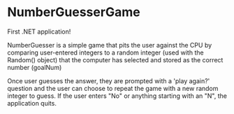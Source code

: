 # NumberGuesserGame

First .NET application!

NumberGuesser is a simple game that pits the user against the CPU by comparing user-entered integers to a random integer
(used with the Random() object) that the computer has selected and stored as the correct number (goalNum)

Once user guesses the answer, they are prompted with a 'play again?' question and the user can choose to repeat the game
with a new random integer to guess. If the user enters "No" or anything starting with an "N", the application quits.
